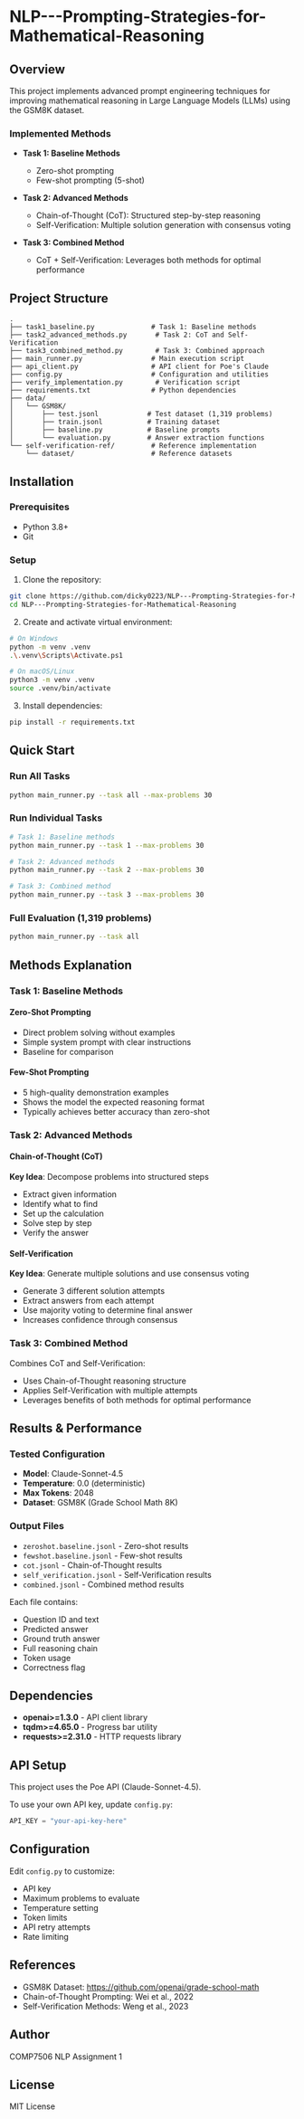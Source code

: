 # NLP---Prompting-Strategies-for-Mathematical-Reasoning

## Overview

This project implements advanced prompt engineering techniques for improving mathematical reasoning in Large Language Models (LLMs) using the GSM8K dataset.

### Implemented Methods

- **Task 1: Baseline Methods**
  - Zero-shot prompting
  - Few-shot prompting (5-shot)

- **Task 2: Advanced Methods**
  - Chain-of-Thought (CoT): Structured step-by-step reasoning
  - Self-Verification: Multiple solution generation with consensus voting

- **Task 3: Combined Method**
  - CoT + Self-Verification: Leverages both methods for optimal performance

## Project Structure

```
.
├── task1_baseline.py              # Task 1: Baseline methods
├── task2_advanced_methods.py       # Task 2: CoT and Self-Verification
├── task3_combined_method.py        # Task 3: Combined approach
├── main_runner.py                 # Main execution script
├── api_client.py                  # API client for Poe's Claude
├── config.py                      # Configuration and utilities
├── verify_implementation.py        # Verification script
├── requirements.txt               # Python dependencies
├── data/
│   └── GSM8K/
│       ├── test.jsonl            # Test dataset (1,319 problems)
│       ├── train.jsonl           # Training dataset
│       ├── baseline.py           # Baseline prompts
│       └── evaluation.py         # Answer extraction functions
└── self-verification-ref/         # Reference implementation
    └── dataset/                   # Reference datasets
```

## Installation

### Prerequisites
- Python 3.8+
- Git

### Setup

1. Clone the repository:
```bash
git clone https://github.com/dicky0223/NLP---Prompting-Strategies-for-Mathematical-Reasoning.git
cd NLP---Prompting-Strategies-for-Mathematical-Reasoning
```

2. Create and activate virtual environment:
```bash
# On Windows
python -m venv .venv
.\.venv\Scripts\Activate.ps1

# On macOS/Linux
python3 -m venv .venv
source .venv/bin/activate
```

3. Install dependencies:
```bash
pip install -r requirements.txt
```

## Quick Start

### Run All Tasks
```bash
python main_runner.py --task all --max-problems 30
```

### Run Individual Tasks
```bash
# Task 1: Baseline methods
python main_runner.py --task 1 --max-problems 30

# Task 2: Advanced methods
python main_runner.py --task 2 --max-problems 30

# Task 3: Combined method
python main_runner.py --task 3 --max-problems 30
```

### Full Evaluation (1,319 problems)
```bash
python main_runner.py --task all
```

## Methods Explanation

### Task 1: Baseline Methods

#### Zero-Shot Prompting
- Direct problem solving without examples
- Simple system prompt with clear instructions
- Baseline for comparison

#### Few-Shot Prompting
- 5 high-quality demonstration examples
- Shows the model the expected reasoning format
- Typically achieves better accuracy than zero-shot

### Task 2: Advanced Methods

#### Chain-of-Thought (CoT)
**Key Idea**: Decompose problems into structured steps
- Extract given information
- Identify what to find
- Set up the calculation
- Solve step by step
- Verify the answer

#### Self-Verification
**Key Idea**: Generate multiple solutions and use consensus voting
- Generate 3 different solution attempts
- Extract answers from each attempt
- Use majority voting to determine final answer
- Increases confidence through consensus

### Task 3: Combined Method

Combines CoT and Self-Verification:
- Uses Chain-of-Thought reasoning structure
- Applies Self-Verification with multiple attempts
- Leverages benefits of both methods for optimal performance

## Results & Performance

### Tested Configuration
- **Model**: Claude-Sonnet-4.5
- **Temperature**: 0.0 (deterministic)
- **Max Tokens**: 2048
- **Dataset**: GSM8K (Grade School Math 8K)

### Output Files
- `zeroshot.baseline.jsonl` - Zero-shot results
- `fewshot.baseline.jsonl` - Few-shot results
- `cot.jsonl` - Chain-of-Thought results
- `self_verification.jsonl` - Self-Verification results
- `combined.jsonl` - Combined method results

Each file contains:
- Question ID and text
- Predicted answer
- Ground truth answer
- Full reasoning chain
- Token usage
- Correctness flag

## Dependencies

- **openai>=1.3.0** - API client library
- **tqdm>=4.65.0** - Progress bar utility
- **requests>=2.31.0** - HTTP requests library

## API Setup

This project uses the Poe API (Claude-Sonnet-4.5). 

To use your own API key, update `config.py`:
```python
API_KEY = "your-api-key-here"
```

## Configuration

Edit `config.py` to customize:
- API key
- Maximum problems to evaluate
- Temperature setting
- Token limits
- API retry attempts
- Rate limiting

## References

- GSM8K Dataset: https://github.com/openai/grade-school-math
- Chain-of-Thought Prompting: Wei et al., 2022
- Self-Verification Methods: Weng et al., 2023

## Author

COMP7506 NLP Assignment 1

## License

MIT License

